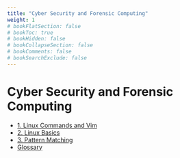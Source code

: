 ```yaml
---
title: "Cyber Security and Forensic Computing"
weight: 1
# bookFlatSection: false
# bookToc: true
# bookHidden: false
# bookCollapseSection: false
# bookComments: false
# bookSearchExclude: false
---
```


# Cyber Security and Forensic Computing

- [1. Linux Commands and Vim](linux-commands)
- [2. Linux Basics](linux-basics)
- [3. Pattern Matching](pattern-matching)
- [Glossary](glossary)
